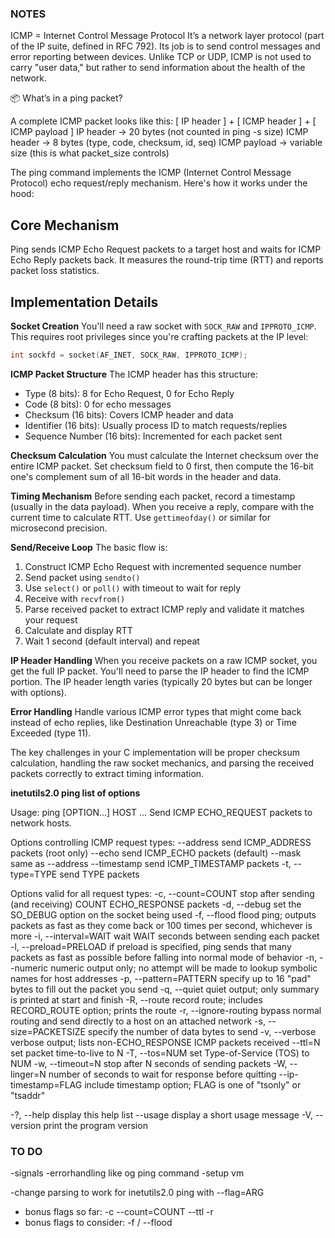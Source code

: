 ### NOTES

ICMP = Internet Control Message Protocol
It’s a network layer protocol (part of the IP suite, defined in RFC 792).
Its job is to send control messages and error reporting between devices.
Unlike TCP or UDP, ICMP is not used to carry "user data," but rather to send information about the health of the network.


📦 What’s in a ping packet?

A complete ICMP packet looks like this:
[ IP header ] + [ ICMP header ] + [ ICMP payload ]
IP header → 20 bytes (not counted in ping -s size)
ICMP header → 8 bytes (type, code, checksum, id, seq)
ICMP payload → variable size (this is what packet_size controls)


The ping command implements the ICMP (Internet Control Message Protocol) echo request/reply mechanism. Here's how it works under the hood:

## Core Mechanism

Ping sends ICMP Echo Request packets to a target host and waits for ICMP Echo Reply packets back. It measures the round-trip time (RTT) and reports packet loss statistics.

## Implementation Details

**Socket Creation**
You'll need a raw socket with `SOCK_RAW` and `IPPROTO_ICMP`. This requires root privileges since you're crafting packets at the IP level:
```c
int sockfd = socket(AF_INET, SOCK_RAW, IPPROTO_ICMP);
```

**ICMP Packet Structure**
The ICMP header has this structure:
- Type (8 bits): 8 for Echo Request, 0 for Echo Reply
- Code (8 bits): 0 for echo messages  
- Checksum (16 bits): Covers ICMP header and data
- Identifier (16 bits): Usually process ID to match requests/replies
- Sequence Number (16 bits): Incremented for each packet sent

**Checksum Calculation**
You must calculate the Internet checksum over the entire ICMP packet. Set checksum field to 0 first, then compute the 16-bit one's complement sum of all 16-bit words in the header and data.

**Timing Mechanism**
Before sending each packet, record a timestamp (usually in the data payload). When you receive a reply, compare with the current time to calculate RTT. Use `gettimeofday()` or similar for microsecond precision.

**Send/Receive Loop**
The basic flow is:
1. Construct ICMP Echo Request with incremented sequence number
2. Send packet using `sendto()`
3. Use `select()` or `poll()` with timeout to wait for reply
4. Receive with `recvfrom()` 
5. Parse received packet to extract ICMP reply and validate it matches your request
6. Calculate and display RTT
7. Wait 1 second (default interval) and repeat

**IP Header Handling**
When you receive packets on a raw ICMP socket, you get the full IP packet. You'll need to parse the IP header to find the ICMP portion. The IP header length varies (typically 20 bytes but can be longer with options).

**Error Handling**
Handle various ICMP error types that might come back instead of echo replies, like Destination Unreachable (type 3) or Time Exceeded (type 11).

The key challenges in your C implementation will be proper checksum calculation, handling the raw socket mechanics, and parsing the received packets correctly to extract timing information.


**inetutils2.0 ping list of options**

Usage: ping [OPTION...] HOST ...
Send ICMP ECHO_REQUEST packets to network hosts.

Options controlling ICMP request types:
  --address           send ICMP_ADDRESS packets (root only)
  --echo              send ICMP_ECHO packets (default)
  --mask              same as --address
  --timestamp         send ICMP_TIMESTAMP packets
  -t, --type=TYPE     send TYPE packets

Options valid for all request types:
  -c, --count=COUNT   stop after sending (and receiving) COUNT ECHO_RESPONSE packets
  -d, --debug         set the SO_DEBUG option on the socket being used
  -f, --flood         flood ping; outputs packets as fast as they come back or 100 times per second, whichever is more
  -i, --interval=WAIT wait WAIT seconds between sending each packet
  -l, --preload=PRELOAD
                       if preload is specified, ping sends that many packets as fast as possible before falling into normal mode of behavior
  -n, --numeric       numeric output only; no attempt will be made to lookup symbolic names for host addresses
  -p, --pattern=PATTERN
                       specify up to 16 "pad" bytes to fill out the packet you send
  -q, --quiet         quiet output; only summary is printed at start and finish
  -R, --route         record route; includes RECORD_ROUTE option; prints the route
  -r, --ignore-routing
                       bypass normal routing and send directly to a host on an attached network
  -s, --size=PACKETSIZE
                       specify the number of data bytes to send
  -v, --verbose       verbose output; lists non-ECHO_RESPONSE ICMP packets received
  --ttl=N             set packet time-to-live to N
  -T, --tos=NUM       set Type-of-Service (TOS) to NUM
  -w, --timeout=N     stop after N seconds of sending packets
  -W, --linger=N      number of seconds to wait for response before quitting
  --ip-timestamp=FLAG
                       include timestamp option; FLAG is one of "tsonly" or "tsaddr"

  -?, --help          display this help list
  --usage             display a short usage message
  -V, --version       print the program version


### TO DO

-signals
-errorhandling like og ping command
-setup vm 

-change parsing to work for inetutils2.0 ping with --flag=ARG
- bonus flags so far: 
		-c --count=COUNT
		--ttl
		-r
- bonus flags to consider: -f / --flood